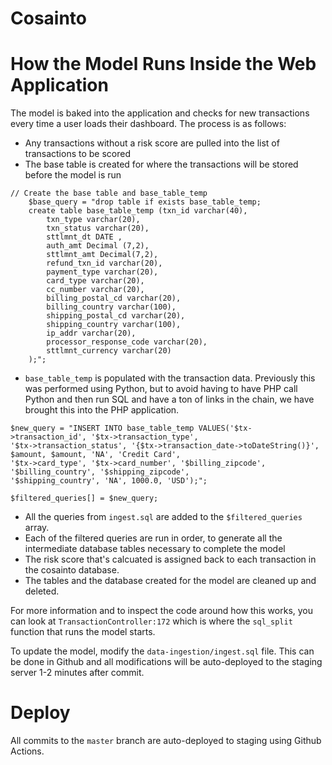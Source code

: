 # Cosainto

# How the Model Runs Inside the Web Application
The model is baked into the application and checks for new transactions every time a user loads their dashboard. The process is as follows:

  - Any transactions without a risk score are pulled into the list of transactions to be scored
  - The base table is created for where the transactions will be stored before the model is run 
```
// Create the base table and base_table_temp
    $base_query = "drop table if exists base_table_temp;
    create table base_table_temp (txn_id varchar(40),
        txn_type varchar(20),
        txn_status varchar(20),
        sttlmnt_dt DATE ,
        auth_amt Decimal (7,2),
        sttlmnt_amt Decimal(7,2),
        refund_txn_id varchar(20),
        payment_type varchar(20),
        card_type varchar(20),
        cc_number varchar(20),
        billing_postal_cd varchar(20),
        billing_country varchar(100),
        shipping_postal_cd varchar(20),
        shipping_country varchar(100),
        ip_addr varchar(20),
        processor_response_code varchar(20),
        sttlmnt_currency varchar(20)
    );";
```
   - `base_table_temp` is populated with the transaction data. Previously this was performed using Python, but to avoid having to have PHP call Python and then run SQL and have a ton of links in the chain, we have brought this into the PHP application.
```
$new_query = "INSERT INTO base_table_temp VALUES('$tx->transaction_id', '$tx->transaction_type',
'$tx->transaction_status', '{$tx->transaction_date->toDateString()}', $amount, $amount, 'NA', 'Credit Card',
'$tx->card_type', '$tx->card_number', '$billing_zipcode', '$billing_country', '$shipping_zipcode',
'$shipping_country', 'NA', 1000.0, 'USD');";

$filtered_queries[] = $new_query;
```
   - All the queries from `ingest.sql` are added to the `$filtered_queries` array.
   - Each of the filtered queries are run in order, to generate all the intermediate database tables necessary to complete the model
   - The risk score that's calcuated is assigned back to each transaction in the cosainto database.
   - The tables and the database created for the model are cleaned up and deleted.
   
For more information and to inspect the code around how this works, you can look at `TransactionController:172` which is where the `sql_split` function that runs the model starts.

To update the model, modify the `data-ingestion/ingest.sql` file. This can be done in Github and all modifications will be auto-deployed to the staging server 1-2 minutes after commit.

# Deploy
All commits to the `master` branch are auto-deployed to staging using Github Actions.
